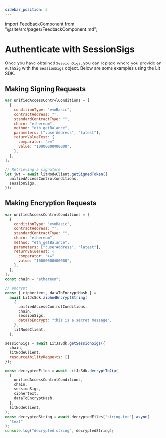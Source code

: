 ```yaml
---
sidebar_position: 3
---
```


import FeedbackComponent from "@site/src/pages/FeedbackComponent.md";

# Authenticate with SessionSigs

Once you have obtained `SessionSigs`, you can replace where you provide an `AuthSig` with the `SessionSigs` object. Below are some examples using the Lit SDK.

## Making Signing Requests

```javascript
var unifiedAccessControlConditions = [
  {
    conditionType: "evmBasic",
    contractAddress: "",
    standardContractType: "",
    chain: "ethereum",
    method: "eth_getBalance",
    parameters: [":userAddress", "latest"],
    returnValueTest: {
      comparator: ">=",
      value: "10000000000000",
    },
  },
];

// Retrieving a signature
let jwt = await litNodeClient.getSignedToken({
  unifiedAccessControlConditions,
  sessionSigs,
});
```

## Making Encryption Requests

```javascript
var unifiedAccessControlConditions = [
  {
    conditionType: "evmBasic",
    contractAddress: "",
    standardContractType: "",
    chain: "ethereum",
    method: "eth_getBalance",
    parameters: [":userAddress", "latest"],
    returnValueTest: {
      comparator: ">=",
      value: "10000000000000",
    },
  },
];
const chain = "ethereum";

// encrypt
const { ciphertext, dataToEncryptHash } =
  await LitJsSdk.zipAndEncryptString(
    {
      unifiedAccessControlConditions,
      chain,
      sessionSigs,
      dataToEncrypt: "this is a secret message",
    },
    litNodeClient,  
  );

sessionSigs = await LitJsSdk.getSessionSigs({
  chain,
  litNodeClient,
  resourceAbilityRequests: []
});

const decryptedFiles = await LitJsSdk.decryptToZip(
  {
    unifiedAccessControlConditions,
    chain,
    sessionSigs,
    ciphertext,
    dataToEncryptHash,
  },
  litNodeClient,
);
const decryptedString = await decryptedFiles["string.txt"].async(
  "text"
);
console.log("decrypted string", decryptedString);
```
<FeedbackComponent/>
